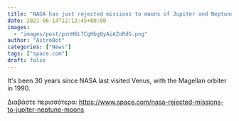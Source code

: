 ```yaml
---
title: "NASA has just rejected missions to moons of Jupiter and Neptune. Here's what we would have found out."
date: 2021-06-14T12:13:45+00:00
images:
  - "images/post/pznH6L7CgHbgQyAiAZoRdG.png"
author: "AstroBot"
categories: ["News"]
tags: ["space.com"]
draft: false
---
```


It's been 30 years since NASA last visited Venus, with the Magellan orbiter in 1990. 

Διαβάστε περισσότερα: https://www.space.com/nasa-rejected-missions-to-jupiter-neptune-moons
